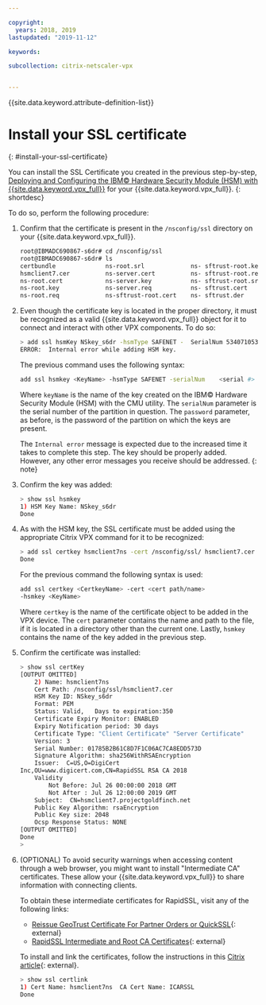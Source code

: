 ```yaml
---

copyright:
  years: 2018, 2019
lastupdated: "2019-11-12"

keywords:

subcollection: citrix-netscaler-vpx


---
```


{{site.data.keyword.attribute-definition-list}}

# Install your SSL certificate
{: #install-your-ssl-certificate}

You can install the SSL Certificate you created in the previous step-by-step, [Deploying and Configuring the IBM© Hardware Security Module (HSM) with {{site.data.keyword.vpx_full}}](/docs/citrix-netscaler-vpx?topic=citrix-netscaler-vpx-deploying-and-configuring-the-ibm-hardware-security-module-hsm-with-citrix-netscaler-vpx) for your {{site.data.keyword.vpx_full}}.
{: shortdesc}

To do so, perform the following procedure:

1.	Confirm that the certificate is present in the `/nsconfig/ssl` directory on your {{site.data.keyword.vpx_full}}.

	```sh
	root@IBMADC690867-s6dr# cd /nsconfig/ssl
	root@IBMADC690867-s6dr# ls
	certbundle              ns-root.srl             ns-	sftrust-root.key     ns-sftrust.key
	hsmclient7.cer          ns-server.cert          ns-	sftrust-root.req     ns-sftrust.req
	ns-root.cert            ns-server.key           ns-	sftrust-root.srl     ns-sftrust.sig
	ns-root.key             ns-server.req           ns-	sftrust.cert
	ns-root.req             ns-sftrust-root.cert    ns-	sftrust.der
	```

2.	Even though the certificate key is located in the proper directory, it must be recognized as a valid {{site.data.keyword.vpx_full}} object for it to connect and interact with other VPX components. To do so:

	```sh
	> add ssl hsmKey NSkey_s6dr -hsmType SAFENET -	SerialNum 534071053 -password P@rtition6
	ERROR:  Internal error while adding HSM key.
	```

	The previous command uses the following syntax:

	```sh
	add ssl hsmkey <KeyName> -hsmType SAFENET -serialNum 	<serial #> -password <password>
	```

	Where `keyName` is the name of the key created on the IBM© Hardware Security Module (HSM) with the CMU utility. The `serialNum` parameter is the serial number of the partition in question. The `password` parameter, as before, is the password of the partition on which the keys are present.

	The `Internal error` message is expected due to the increased time it takes to complete this step. The key should be properly added. However, any other error messages you receive should be addressed.
    {: note}

3.	Confirm the key was added:

	```sh
	> show ssl hsmkey
	1) HSM Key Name: NSkey_s6dr
 	Done
	```

4.	As with the HSM key, the SSL certificate must be added using the appropriate Citrix VPX command for it to be recognized:

	```sh
	> add ssl certkey hsmclient7ns -cert /nsconfig/ssl/	hsmclient7.cer -hsmkey NSkey_s6dr
	Done
	```

	For the previous command the following syntax is used:

	```sh
	add ssl certkey <CertkeyName> -cert <cert path/name>
	-hsmkey <KeyName>
	```

	Where `certkey` is the name of the certificate object to be added in the VPX device. The `cert` parameter contains the name and path to the file, if it is located in a directory other than the current one. Lastly, `hsmkey` contains the name of the key added in the previous step.

5.	Confirm the certificate was installed:

	```sh
	> show ssl certKey
	[OUTPUT OMITTED]
		2) Name: hsmclient7ns
		Cert Path: /nsconfig/ssl/hsmclient7.cer
		HSM Key ID: NSkey_s6dr
		Format: PEM
		Status: Valid,   Days to expiration:350
		Certificate Expiry Monitor: ENABLED
		Expiry Notification period: 30 days
		Certificate Type: "Client Certificate" "Server Certificate"
		Version: 3
		Serial Number: 01785B2B61C8D7F1C06AC7CA8EDD573D
		Signature Algorithm: sha256WithRSAEncryption
		Issuer:  C=US,O=DigiCert
	Inc,OU=www.digicert.com,CN=RapidSSL RSA CA 2018
		Validity
			Not Before: Jul 26 00:00:00 2018 GMT
			Not After : Jul 26 12:00:00 2019 GMT
		Subject:  CN=hsmclient7.projectgoldfinch.net
		Public Key Algorithm: rsaEncryption
		Public Key size: 2048
		Ocsp Response Status: NONE
	[OUTPUT OMITTED]
	Done
	>
	```

6. (OPTIONAL) To avoid security warnings when accessing content through a web browser, you might want to install "Intermediate CA" certificates. These allow your {{site.data.keyword.vpx_full}} to share information with connecting clients.

   To obtain these intermediate certificates for RapidSSL, visit any of the following links:

     * [Reissue GeoTrust Certificate For Partner Orders or QuickSSL](https://knowledge.digicert.com/solution/SO5989.html){: external}
     * [RapidSSL Intermediate and Root CA Certificates](https://knowledge.digicert.com/generalinformation/INFO1548.html#links){: external}

   To install and link the certificates, follow the instructions in this [Citrix article](https://support.citrix.com/article/CTX114146){: external}.

	```sh
	> show ssl certlink
	1) Cert Name: hsmclient7ns  CA Cert Name: ICARSSL
	Done
	```
